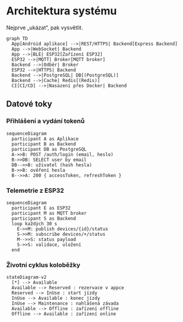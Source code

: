 # Architektura systému

Nejprve „ukázat“, pak vysvětlit.

```mermaid
graph TD
  App[Android aplikace] -->|REST/HTTPS| Backend[Express Backend]
  App -->|WebSocket| Backend
  App -->|BLE| ESP32[Zařízení ESP32]
  ESP32 -->|MQTT| Broker[MQTT broker]
  Backend -->|Odběr| Broker
  ESP32 -->|HTTPS| Backend
  Backend -->|PostgreSQL| DB[(PostgreSQL)]
  Backend -->|Cache| Redis[(Redis)]
  CI[CI/CD] -->|Nasazení přes Docker| Backend
```

## Datové toky

### Přihlášení a vydání tokenů
```mermaid
sequenceDiagram
  participant A as Aplikace
  participant B as Backend
  participant DB as PostgreSQL
  A->>B: POST /auth/login (email, heslo)
  B->>DB: SELECT user by email
  DB-->>B: uživatel (hash hesla)
  B->>B: ověření hesla
  B-->>A: 200 { accessToken, refreshToken }
```

### Telemetrie z ESP32
```mermaid
sequenceDiagram
  participant E as ESP32
  participant M as MQTT broker
  participant S as Backend
  loop každých 30 s
    E->>M: publish devices/{id}/status
    S->>M: subscribe devices/+/status
    M-->>S: status payload
    S->>S: validace, uložení
  end
```

### Životní cyklus koloběžky
```mermaid
stateDiagram-v2
  [*] --> Available
  Available --> Reserved : rezervace v appce
  Reserved --> InUse : start jízdy
  InUse --> Available : konec jízdy
  InUse --> Maintenance : nahlášená závada
  Available --> Offline : zařízení offline
  Offline --> Available : zařízení online
```
